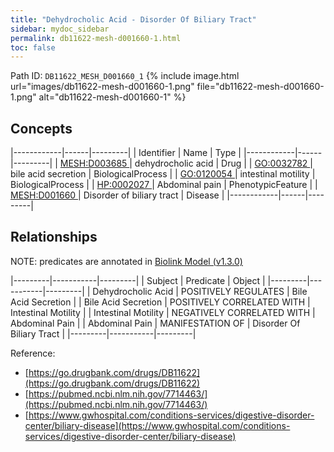```yaml
---
title: "Dehydrocholic Acid - Disorder Of Biliary Tract"
sidebar: mydoc_sidebar
permalink: db11622-mesh-d001660-1.html
toc: false 
---
```



Path ID: `DB11622_MESH_D001660_1`
{% include image.html url="images/db11622-mesh-d001660-1.png" file="db11622-mesh-d001660-1.png" alt="db11622-mesh-d001660-1" %}

## Concepts

|------------|------|---------|
| Identifier | Name | Type    |
|------------|------|---------|
| <a href="https://identifiers.org/MESH:D003685">MESH:D003685 </a> | dehydrocholic acid | Drug |
| <a href="https://identifiers.org/GO:0032782">GO:0032782 </a> | bile acid secretion | BiologicalProcess |
| <a href="https://identifiers.org/GO:0120054">GO:0120054 </a> | intestinal motility | BiologicalProcess |
| <a href="https://identifiers.org/HP:0002027">HP:0002027 </a> | Abdominal pain | PhenotypicFeature |
| <a href="https://identifiers.org/MESH:D001660">MESH:D001660 </a> | Disorder of biliary tract | Disease |
|------------|------|---------|

## Relationships


NOTE: predicates are annotated in <a href="https://github.com/biolink/biolink-model/releases/tag/v1.3.0">Biolink Model (v1.3.0)</a>

|---------|-----------|---------|
| Subject | Predicate | Object  |
|---------|-----------|---------|
| Dehydrocholic Acid | POSITIVELY REGULATES | Bile Acid Secretion |
| Bile Acid Secretion | POSITIVELY CORRELATED WITH | Intestinal Motility |
| Intestinal Motility | NEGATIVELY CORRELATED WITH | Abdominal Pain |
| Abdominal Pain | MANIFESTATION OF | Disorder Of Biliary Tract |
|---------|-----------|---------|

Reference: 
  - [https://go.drugbank.com/drugs/DB11622](https://go.drugbank.com/drugs/DB11622)
  - [https://pubmed.ncbi.nlm.nih.gov/7714463/](https://pubmed.ncbi.nlm.nih.gov/7714463/)
  - [https://www.gwhospital.com/conditions-services/digestive-disorder-center/biliary-disease](https://www.gwhospital.com/conditions-services/digestive-disorder-center/biliary-disease)
